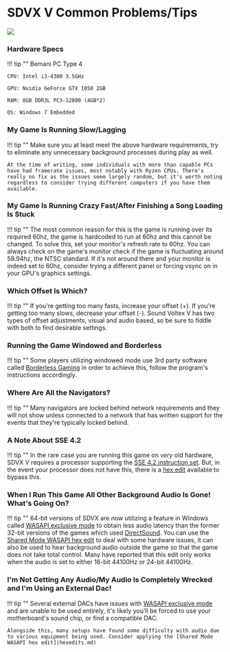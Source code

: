 # SDVX V Common Problems/Tips

<img src="/img/sdvxv/vw.png">

### Hardware Specs

!!! tip ""
	Bemani PC Type 4

	CPU: Intel i3-4300 3.5GHz

	GPU: Nvidia GeForce GTX 1050 2GB

	RAM: 8GB DDR3L PC3-12800 (4GB*2)

	OS: Windows 7 Embedded

### My Game Is Running Slow/Lagging

!!! tip ""
	Make sure you at least meet the above hardware requirements, try to eliminate any unnecessary background processes during play as well.

	At the time of writing, some individuals with more than capable PCs have had framerate issues, most notably with Ryzen CPUs. There's really no fix as the issues seem largely random, but it's worth noting regardless to consider trying different computers if you have them available.

### My Game Is Running Crazy Fast/After Finishing a Song Loading Is Stuck

!!! tip ""
	The most common reason for this is the game is running over its required 60hz, the game is hardcoded to run at 60hz and this cannot be changed. To solve this, set your monitor's refresh rate to 60hz. You can always check on the game's monitor check if the game is fluctuating around 59.94hz, the NTSC standard. If it's not around there and your monitor is indeed set to 60hz, consider trying a different panel or forcing vsync on in your GPU's graphics settings.

### Which Offset Is Which?

!!! tip ""
	If you're getting too many fasts, increase your offset (+). If you're getting too many slows, decrease your offset (-). Sound Voltex V has two types of offset adjustments, visual and audio based, so be sure to fiddle with both to find desirable settings.

### Running the Game Windowed and Borderless

!!! tip ""
	Some players utilizing windowed mode use 3rd party software called [Borderless Gaming](https://github.com/Codeusa/Borderless-Gaming/releases) in order to achieve this, follow the program's instructions accordingly.

### Where Are All the Navigators?

!!! tip ""
	Many navigators are locked behind network requirements and they will not show unless connected to a network that has written support for the events that they're typically locked behind.

### A Note About SSE 4.2

!!! tip ""
	In the rare case you are running this game on *very* old hardware, SDVX V requires a processor supporting the [SSE 4.2 instruction set](https://en.wikipedia.org/wiki/SSE4#SSE4.2). But, in the event your processor does not have this, there is a [hex edit](hexedits.md) available to bypass this.

### When I Run This Game All Other Background Audio Is Gone! What's Going On?

!!! tip ""
	64-bit versions of SDVX	 are now utilizing a feature in Windows called [WASAPI exclusive mode](https://docs.microsoft.com/en-us/windows/win32/coreaudio/exclusive-mode-streams) to obtain less audio latency than the former 32-bit versions of the games which used [DirectSound](https://en.wikipedia.org/wiki/DirectSound). You can use the [Shared Mode WASAPI hex edit](hexedits.md) to deal with some hardware issues, it can also be used to hear background audio outside the game so that the game does not take total control. Many have reported that this edit only works when the audio is set to either 16-bit 44100Hz or 24-bit 44100Hz.

### I'm Not Getting Any Audio/My Audio Is Completely Wrecked and I'm Using an External Dac!

!!! tip ""
	Several external DACs have issues with [WASAPI exclusive mode](https://docs.microsoft.com/en-us/windows/win32/coreaudio/exclusive-mode-streams) and are unable to be used entirely, it's likely you'll be forced to use your motherboard's sound chip, or find a compatible DAC.

	Alongside this, many setups have found some difficulty with audio due to various equipment being used. Consider applying the [Shared Mode WASAPI hex edit](hexedits.md)
